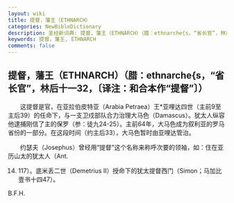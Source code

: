 ```yaml
---
layout: wiki
title: 提督，藩王（ETHNARCH）
categories: NewBibleDictionary
description: 圣经新词典: 提督，藩王（ETHNARCH）（腊：ethnarche{s，“省长官”，林后十一32，〔译注：和合本作“提督”〕）
keywords: 提督，藩王, ETHNARCH
comments: false
---
```


## 提督，藩王（ETHNARCH）（腊：ethnarche{s，“省长官”，林后十一32，〔译注：和合本作“提督”〕）

　　这提督是官，在亚拉伯皮特亚（Arabia Petraea）王*亚哩达四世（主前9至主后39）的任命下，与一支卫戍部队合力治理大马色（Damascus）。犹太人纵容他逮捕刚信了主的保罗（参：徒九24-25）。主前64年，大马色成为叙利亚的罗马省份的一部分。在这段时间（约主后33），大马色暂时由亚哩达管治。

　　约瑟夫（Josephus）曾经用“提督”这个名称来称呼次要的领袖，如：住在亚历山太的犹太人（Ant.

14. 117）。底米丢二世（Demetrius II）授命下的犹太提督西门（Simon；马加比壹书十四47）。

B.F.H.








